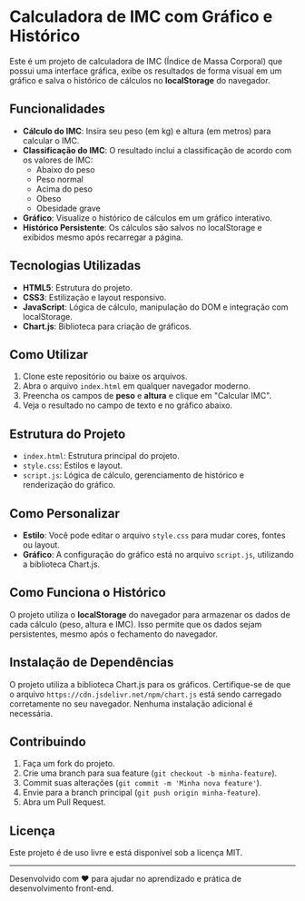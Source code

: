 # Calculadora de IMC com Gráfico e Histórico

Este é um projeto de calculadora de IMC (Índice de Massa Corporal) que possui uma interface gráfica, exibe os resultados de forma visual em um gráfico e salva o histórico de cálculos no **localStorage** do navegador.

## Funcionalidades

- **Cálculo do IMC**: Insira seu peso (em kg) e altura (em metros) para calcular o IMC.
- **Classificação do IMC**: O resultado inclui a classificação de acordo com os valores de IMC:
  - Abaixo do peso
  - Peso normal
  - Acima do peso
  - Obeso
  - Obesidade grave
- **Gráfico**: Visualize o histórico de cálculos em um gráfico interativo.
- **Histórico Persistente**: Os cálculos são salvos no localStorage e exibidos mesmo após recarregar a página.

## Tecnologias Utilizadas

- **HTML5**: Estrutura do projeto.
- **CSS3**: Estilização e layout responsivo.
- **JavaScript**: Lógica de cálculo, manipulação do DOM e integração com localStorage.
- **Chart.js**: Biblioteca para criação de gráficos.

## Como Utilizar

1. Clone este repositório ou baixe os arquivos.
2. Abra o arquivo `index.html` em qualquer navegador moderno.
3. Preencha os campos de **peso** e **altura** e clique em "Calcular IMC".
4. Veja o resultado no campo de texto e no gráfico abaixo.

## Estrutura do Projeto

- `index.html`: Estrutura principal do projeto.
- `style.css`: Estilos e layout.
- `script.js`: Lógica de cálculo, gerenciamento de histórico e renderização do gráfico.


## Como Personalizar

- **Estilo**: Você pode editar o arquivo `style.css` para mudar cores, fontes ou layout.
- **Gráfico**: A configuração do gráfico está no arquivo `script.js`, utilizando a biblioteca Chart.js.

## Como Funciona o Histórico

O projeto utiliza o **localStorage** do navegador para armazenar os dados de cada cálculo (peso, altura e IMC). Isso permite que os dados sejam persistentes, mesmo após o fechamento do navegador.

## Instalação de Dependências

O projeto utiliza a biblioteca Chart.js para os gráficos. Certifique-se de que o arquivo `https://cdn.jsdelivr.net/npm/chart.js` está sendo carregado corretamente no seu navegador. Nenhuma instalação adicional é necessária.

## Contribuindo

1. Faça um fork do projeto.
2. Crie uma branch para sua feature (`git checkout -b minha-feature`).
3. Commit suas alterações (`git commit -m 'Minha nova feature'`).
4. Envie para a branch principal (`git push origin minha-feature`).
5. Abra um Pull Request.

## Licença

Este projeto é de uso livre e está disponível sob a licença MIT.

---

Desenvolvido com ❤️ para ajudar no aprendizado e prática de desenvolvimento front-end.

